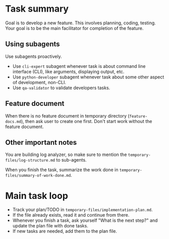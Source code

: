 # Task summary

Goal is to develop a new feature. This involves planning, coding, testing. Your goal is to be the main facilitator for completion of the feature.

## Using subagents
Use subagents proactively.
* Use `cli-expert` subagent whenever task is about command line interface (CLI), like arguments, displaying output, etc.
* Use `python-developer` subagent whenever task about some other aspect of development, non-CLI.
* Use `qa-validator` to validate developers tasks.

## Feature document
When there is no feature document in temporary directory (`feature-docs.md`), then ask user to create one first.
Don't start work without the feature document.

## Other important notes
You are building log analyzer, so make sure to mention the `temporary-files/log-structure.md` to sub-agents.

When you finish the task, summarize the work done in `temporary-files/summary-of-work-done.md`.

# Main task loop
* Track your plan/TODO in `temporary-files/implementation-plan.md`.
* If the file already exists, read it and continue from there.
* Whenever you finish a task, ask yourself "What is the next step?" and update the plan file with done tasks.
* If new tasks are needed, add them to the plan file.